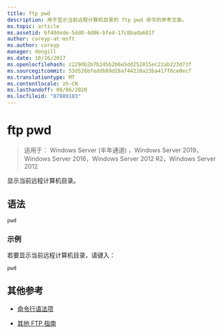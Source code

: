 ```yaml
---
title: ftp pwd
description: 用于显示当前远程计算机目录的 ftp pwd 命令的参考文章。
ms.topic: article
ms.assetid: bf40dede-5dd8-4d06-bfe4-17c8bada681f
author: coreyp-at-msft
ms.author: coreyp
manager: dongill
ms.date: 10/16/2017
ms.openlocfilehash: c229db2b7b245b2b6e5dd252015ec22ab223d73f
ms.sourcegitcommit: 53d526bfeddb89d28af44210a23ba417f6ce0ecf
ms.translationtype: MT
ms.contentlocale: zh-CN
ms.lasthandoff: 08/06/2020
ms.locfileid: "87889103"
---
```

# <a name="ftp-pwd"></a>ftp pwd

> 适用于： Windows Server (半年通道) ，Windows Server 2019，Windows Server 2016，Windows Server 2012 R2，Windows Server 2012

显示当前远程计算机目录。

## <a name="syntax"></a>语法

```
pwd
```

### <a name="examples"></a>示例

若要显示当前远程计算机目录，请键入：

```
pwd
```

## <a name="additional-references"></a>其他参考

- [命令行语法项](command-line-syntax-key.md)

- [其他 FTP 指南](/previous-versions/orphan-topics/ws.10/cc756013(v=ws.10))
